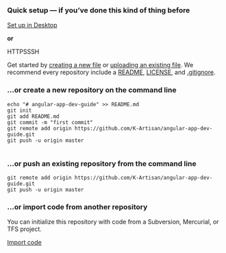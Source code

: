 ### **Quick setup** — if you’ve done this kind of thing before

[ Set up in Desktop](https://desktop.github.com/)

**or**

HTTPSSSH



Get started by [creating a new file](https://github.com/K-Artisan/angular-app-dev-guide/new/master) or [uploading an existing file](https://github.com/K-Artisan/angular-app-dev-guide/upload). We recommend every repository include a [README](https://github.com/K-Artisan/angular-app-dev-guide/new/master?readme=1), [LICENSE](https://github.com/K-Artisan/angular-app-dev-guide/new/master?filename=LICENSE.md), and [.gitignore](https://github.com/K-Artisan/angular-app-dev-guide/new/master?filename=.gitignore).

### …or create a new repository on the command line



```
echo "# angular-app-dev-guide" >> README.md
git init
git add README.md
git commit -m "first commit"
git remote add origin https://github.com/K-Artisan/angular-app-dev-guide.git
git push -u origin master
                
```

### …or push an existing repository from the command line



```
git remote add origin https://github.com/K-Artisan/angular-app-dev-guide.git
git push -u origin master
```

### …or import code from another repository

You can initialize this repository with code from a Subversion, Mercurial, or TFS project.

[Import code](https://github.com/K-Artisan/angular-app-dev-guide/import)